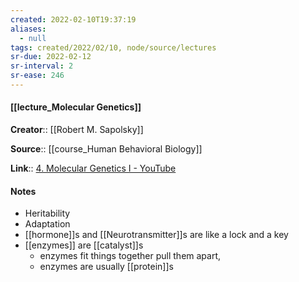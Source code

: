 ```yaml
---
created: 2022-02-10T19:37:19 
aliases:
  - null
tags: created/2022/02/10, node/source/lectures
sr-due: 2022-02-12
sr-interval: 2
sr-ease: 246
---
```


#### [[lecture_Molecular Genetics]]
**Creator**:: [[Robert M. Sapolsky]]
 
**Source**:: [[course_Human Behavioral Biology]]

**Link**:: [4. Molecular Genetics I - YouTube](https://www.youtube.com/watch?v=_dRXA1_e30o&list=PL848F2368C90DDC3D&index=4)

#### Notes
- Heritability
- Adaptation
- [[hormone]]s and [[Neurotransmitter]]s are like a lock and a key
- [[enzymes]] are [[catalyst]]s 
	- enzymes fit things together pull them apart,
	- enzymes are usually [[protein]]s